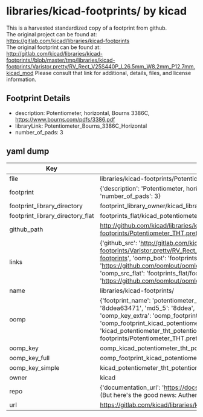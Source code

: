 # libraries/kicad-footprints/ by kicad  
This is a harvested standardized copy of a footprint from github.  
The original project can be found at:  
https://gitlab.com/kicad/libraries/kicad-footprints  
The original footprint can be found at:
http://gitlab.com/kicad/libraries/kicad-footprints//blob/master/tmp/libraries/kicad-footprints/Varistor.pretty/RV_Rect_V25S440P_L26.5mm_W8.2mm_P12.7mm.kicad_mod
Please consult that link for additional, details, files, and license information.  
## Footprint Details
* description: Potentiometer, horizontal, Bourns 3386C, https://www.bourns.com/pdfs/3386.pdf  
* libraryLink: Potentiometer_Bourns_3386C_Horizontal  
* number_of_pads: 3  
## yaml dump  
| Key | Value |  
| --- | --- |  
| file | libraries/kicad-footprints/Potentiometer_THT.pretty/Potentiometer_Bourns_3386C_Horizontal.kicad_mod |  
| footprint | {'description': 'Potentiometer, horizontal, Bourns 3386C, https://www.bourns.com/pdfs/3386.pdf', 'libraryLink': 'Potentiometer_Bourns_3386C_Horizontal', 'number_of_pads': 3} |  
| footprint_library_directory | footprint_library_owner/kicad_libraries/kicad-footprints/ |  
| footprint_library_directory_flat | footprints_flat/kicad_potentiometer_tht_potentiometer_bourns_3386c_horizontal/working |  
| github_path | http://github.com/kicad/libraries/kicad-footprints//blob/master/tmp/libraries/kicad-footprints/Potentiometer_THT.pretty/Potentiometer_Bourns_3386C_Horizontal.kicad_mod |  
| links | {'github_src': 'http://gitlab.com/kicad/libraries/kicad-footprints//blob/master/tmp/libraries/kicad-footprints/Varistor.pretty/RV_Rect_V25S440P_L26.5mm_W8.2mm_P12.7mm.kicad_mod', 'github_src_repo': 'https://gitlab.com/kicad/libraries/kicad-footprints', 'oomp_bot': 'footprints/kicad_potentiometer_tht_potentiometer_bourns_3386c_horizontal/working', 'oomp_bot_github': 'https://github.com/oomlout/oomlout_oomp_footprint_bot/tree/main/footprints/kicad_potentiometer_tht_potentiometer_bourns_3386c_horizontal/working', 'oomp_src_flat': 'footprints_flat/footprints_flat/kicad_potentiometer_tht_potentiometer_bourns_3386c_horizontal/working', 'oomp_src_flat_github': 'https://github.com/oomlout/oomlout_oomp_footprint_src/tree/main/footprints_flat/kicad_potentiometer_tht_potentiometer_bourns_3386c_horizontal/working'} |  
| name | libraries/kicad-footprints/ |  
| oomp | {'footprint_name': 'potentiometer_bourns_3386c_horizontal', 'library_name': 'potentiometer_tht', 'md5': '8ddea63471c74588fc7ca90e3679bfd5', 'md5_10': '8ddea63471', 'md5_5': '8ddea', 'md5_6': '8ddea6', 'oomp_key': 'oomp_kicad_potentiometer_tht_potentiometer_bourns_3386c_horizontal', 'oomp_key_extra': 'oomp_footprint_kicad_potentiometer_tht_potentiometer_bourns_3386c_horizontal', 'oomp_key_full': 'oomp_footprint_kicad_potentiometer_tht_potentiometer_bourns_3386c_horizontal_8ddea6', 'oomp_key_simple': 'kicad_potentiometer_tht_potentiometer_bourns_3386c_horizontal', 'original_filename': 'libraries/kicad-footprints/Potentiometer_THT.pretty/Potentiometer_Bourns_3386C_Horizontal.kicad_mod', 'owner_name': 'kicad'} |  
| oomp_key | oomp_kicad_potentiometer_tht_potentiometer_bourns_3386c_horizontal |  
| oomp_key_full | oomp_footprint_kicad_potentiometer_tht_potentiometer_bourns_3386c_horizontal |  
| oomp_key_simple | kicad_potentiometer_tht_potentiometer_bourns_3386c_horizontal |  
| owner | kicad |  
| repo | {'documentation_url': 'https://docs.github.com/rest/overview/resources-in-the-rest-api#rate-limiting', 'message': "API rate limit exceeded for 84.66.173.59. (But here's the good news: Authenticated requests get a higher rate limit. Check out the documentation for more details.)"} |  
| url | https://gitlab.com/kicad/libraries/kicad-footprints |  

